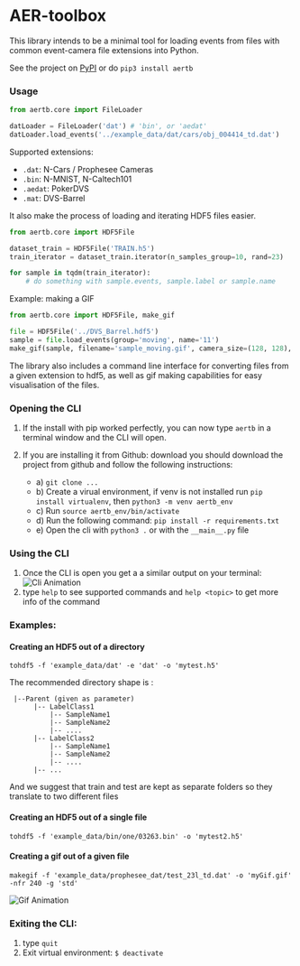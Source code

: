 # AER-toolbox
This library intends to be a minimal tool for loading events from files with common event-camera file extensions into
Python.

See the project on [PyPI](https://pypi.org/project/aertb/) or do `pip3 install aertb`

### Usage
```py
from aertb.core import FileLoader

datLoader = FileLoader('dat') # 'bin', or 'aedat'
datLoader.load_events('../example_data/dat/cars/obj_004414_td.dat')
```

Supported extensions:

 - `.dat`: N-Cars / Prophesee Cameras
 - `.bin`: N-MNIST, N-Caltech101
 - `.aedat`: PokerDVS
 - `.mat`: DVS-Barrel
 
It also make the process of loading and iterating HDF5 files easier.
```py
from aertb.core import HDF5File

dataset_train = HDF5File('TRAIN.h5')
train_iterator = dataset_train.iterator(n_samples_group=10, rand=23)

for sample in tqdm(train_iterator):
    # do something with sample.events, sample.label or sample.name
```

Example: making a GIF
```py
from aertb.core import HDF5File, make_gif

file = HDF5File('../DVS_Barrel.hdf5')
sample = file.load_events(group='moving', name='11')
make_gif(sample, filename='sample_moving.gif', camera_size=(128, 128), n_frames=480, gtype='std')
```

The library also includes a command line interface for converting files from a given extension to hdf5, as well as gif
making capabilities for easy visualisation of the files.

### Opening the CLI
  1. If the install with pip worked perfectly, you can now type `aertb` in a terminal window and the CLI will open.
  
  2. If you are installing it from Github: download you should download the project from github and follow the following
  instructions:
        - a) `git clone ...`
        - b)  Create a virual environment, if venv is not installed run `pip install virtualenv`,
                  then `python3 -m venv aertb_env`
        - c)  Run `source aertb_env/bin/activate`
        - d)  Run the following command: `pip install -r requirements.txt`
        - e)  Open the cli with `python3 .` or with the `__main__.py` file

### Using the CLI
  1. Once the CLI is open you get a a similar output on your terminal:
    ![Cli Animation](https://github.com/rfma23/aertb/raw/master/images/aertb_cli_shell.gif)
  2. type `help` to see supported commands and `help <topic>` to get more info of the command

### Examples:

#### Creating an HDF5 out of a directory
```
tohdf5 -f 'example_data/dat' -e 'dat' -o 'mytest.h5'
```
The recommended directory shape is  :

     |--Parent (given as parameter)
          |-- LabelClass1
              |-- SampleName1
              |-- SampleName2
              |-- ....
          |-- LabelClass2
              |-- SampleName1
              |-- SampleName2
              |-- ....
          |-- ...

And we suggest that train and test are kept as separate folders so they translate 
to two different files
####  Creating an HDF5 out of a single file
```
tohdf5 -f 'example_data/bin/one/03263.bin' -o 'mytest2.h5'
```


####  Creating a gif out of a given file
```
makegif -f 'example_data/prophesee_dat/test_23l_td.dat' -o 'myGif.gif' -nfr 240 -g 'std'
```

 ![Gif Animation](https://github.com/rfma23/aertb/raw/master/images/myGif.gif)


### Exiting the CLI:

1. type `quit`
2. Exit virtual environment: `$ deactivate`
